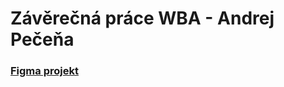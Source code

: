 # Závěrečná práce WBA - Andrej Pečeňa
### [Figma projekt](https://www.figma.com/file/n4V85lstanxWYeti15LrWO/WBA-Final-project?type=design&node-id=0%3A1&mode=design&t=ZNqYFaXOBnlTSTZb-1)
